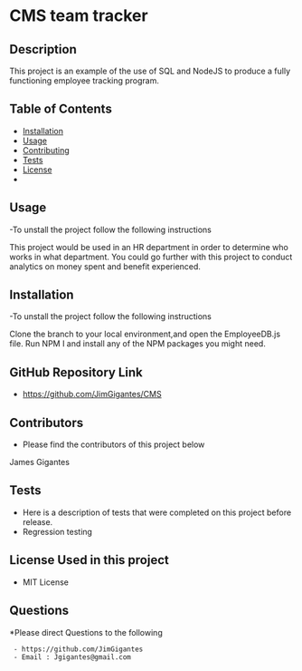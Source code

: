# CMS team tracker
   
  ## Description

  This project is an example of the use of SQL and NodeJS to produce a fully functioning employee tracking program. 


  ## Table of Contents
  
  * [Installation](#installation)
  * [Usage](#usage)
  * [Contributing](#contributing)
  * [Tests](#tests)
  * [License](#license)
  * 

  ## Usage
  
  -To unstall the project follow the following instructions
  
  This project would be used in an HR department in order to determine who works in what department. You could go further with this project to conduct analytics on money spent and benefit experienced. 

  ## Installation
  
  -To unstall the project follow the following instructions
  
  Clone the branch to your local environment,and open the EmployeeDB.js file. Run NPM I and install any of the NPM packages you might need. 

  ## GitHub Repository Link

  - https://github.com/JimGigantes/CMS

  ## Contributors
  
  - Please find the contributors of this project below
  
  James Gigantes

  ## Tests
  - Here is a description of tests that were completed on this project before release.
  - Regression testing
  
  ## License Used in this project
  
  - MIT License

  ## Questions

  *Please direct Questions to the following

     - https://github.com/JimGigantes
     - Email : Jgigantes@gmail.com

